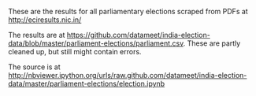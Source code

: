 These are the results for all parliamentary elections
scraped from PDFs at <http://eciresults.nic.in/>

The results are at
<https://github.com/datameet/india-election-data/blob/master/parliament-elections/parliament.csv>.
These are partly cleaned up, but still might contain errors.

The source is at
<http://nbviewer.ipython.org/urls/raw.github.com/datameet/india-election-data/master/parliament-elections/election.ipynb>
